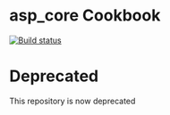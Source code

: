 # asp_core Cookbook
[![Build status](https://ci.appveyor.com/api/projects/status/3ms55pmyw5l1k49b/branch/master?svg=true)](https://ci.appveyor.com/project/damacus/asp-core/branch/master)

# Deprecated

This repository is now deprecated
